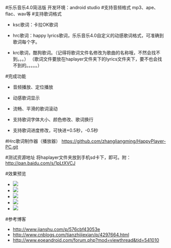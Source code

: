 #乐乐音乐4.0简洁版
开发环境：android studio
#支持音频格式
mp3、ape、flac、wav等
#支持歌词格式


- ksc歌词：卡拉OK歌词


- hrc歌词：happy lyrics歌词，乐乐音乐4.0自定义的动感歌词格式，可准确到歌词每个字。

- krc歌词，酷狗歌词。（记得将歌词文件名修改为歌曲的名称哦，不然会找不到。。。）
（歌词文件要放在haplayer文件夹下的lyrics文件夹下，要不也会找不到的。。。。。）

#完成功能

- 音频播放、定位播放

- 动感歌词显示

- 流畅、平滑的歌词滚动
- 支持歌词字体大小、颜色修改、歌词换行
- 支持歌词进度修改，可快进+0.5秒，-0.5秒

#Hrc歌词制作器（播放器）
https://github.com/zhangliangming/HappyPlayer-PC.git

#测试资源地址
将haplayer文件夹放到手机sd卡下，即可。附：http://pan.baidu.com/s/1pLtXVCJ


#效果预览
- ![](http://i.imgur.com/p3kkE0p.png)
- ![](http://i.imgur.com/sNQ44vd.png)
- ![](http://i.imgur.com/kcOQ2Ti.png)
- ![](http://i.imgur.com/7UwShO5.gif)
- ![](http://i.imgur.com/Egwcfxs.gif)

#参考博客
- http://www.jianshu.com/p/576cbf43053e
- http://www.cnblogs.com/tianzhijiexian/p/4297664.html
- http://www.eoeandroid.com/forum.php?mod=viewthread&tid=541010